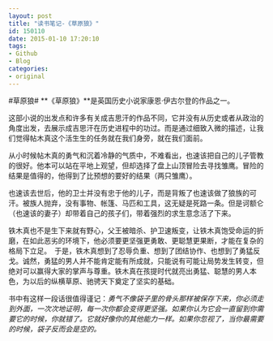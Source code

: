 ```yaml
---
layout: post
title: "读书笔记-《草原狼》"
id: 150110
date: 2015-01-10 17:20:10
tags: 
- Github
- Blog
categories: 
- original
---
```

#草原狼#
**《草原狼》**是英国历史小说家康恩·伊古尔登的作品之一。

这部小说的出发点和许多有关成吉思汗的作品不同，它并没有从历史或者从政治的角度出发，去展示成吉思汗在历史进程中的功过。而是通过细致入微的描述，让我们觉得帖木真这个活生生的任务就在我们身旁，就在我们面前。

从小时候帖木真的勇气和沉着冷静的气质中，不难看出，也速该把自己的儿子管教的很好。他本可以站在平地上观望，但却选择了盘上山顶冒险去寻找雏鹰。冒险的结果是值得的，他得到了比预想的要好的结果（两只雏鹰）。

也速该去世后，他的卫士并没有忠于他的儿子，而是背叛了也速该做了狼族的可汗。被族人抛弃，没有事物、帐篷、马匹和工具，这无疑是死路一条。但是诃额仑（也速该的妻子）却带着自己的孩子们，带着强烈的求生意念活了下来。

铁木真也不是生下来就有野心，父王被暗杀、护卫速叛变，让铁木真饱受命运的折磨，在如此恶劣的环境下，他必须要更坚强更勇敢、更聪慧更果断，才能在复杂的格局下立足。　于是，铁木真想到了忍辱负重、想到了团结协作、也想到了勇猛反戈。诚然，勇猛的男人并不能肯定能有所成就，只能说有可能让局势发生转变，但绝对可以赢得大家的掌声与尊重。铁木真在孩提时代就亮出勇猛、聪慧的男人本色，为以后的纵横草原、驰骋天下奠定了坚实的基础。

书中有这样一段话很值得谨记：*勇气不像袋子里的骨头那样被保存下来，你必须走到外面，一次次地证明，每一次你都会变得更坚强。如果你认为它会一直留到你需要它的时候，你就错了。它就好像你的其他能力一样。如果你忽视了，当你最需要的时候，袋子反而会是空的。*

